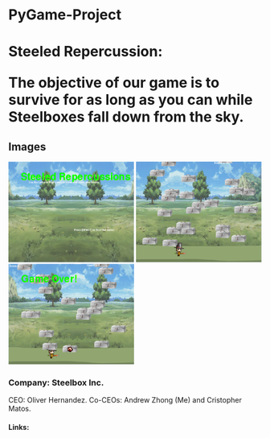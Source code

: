 # PyGame-Project
<h1> Steeled Repercussion:
<p> The objective of our game is to survive for as long as you can while Steelboxes fall down from the sky.</p>
<h2> Images</h2>
<img src = "https://github.com/ohern8893/PyGame-Project/blob/master/Game%20Plan/Capture%20Title.PNG"width = "250 " height = "200">
<img src = "https://github.com/ohern8893/PyGame-Project/blob/master/Game%20Plan/Capture%20Pt1.PNG"width = "250 " height = "200">
<img src = "https://github.com/ohern8893/PyGame-Project/blob/master/Game%20Plan/Capture%20Game%20Over.PNG"width = "250 " height = "200">
<h3> Company: Steelbox Inc.</h3>
<p>  CEO: Oliver Hernandez. Co-CEOs: Andrew Zhong (Me) and Cristopher Matos.</p>
<h4> Links:</h4>
<a href= "https://github.com/azhon6289/PyGame-Project/blob/master/Game%20Plan.zip"></a>
<a href = "https://github.com/azhon6289/PyGame-Project/blob/master/Steeled%20Repercussion.zip"></a>
<a href= "http://www.lfd.uci.edu/~gohlke/pythonlibs/#pygame"></a>
